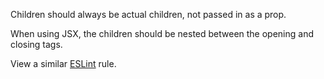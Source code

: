 Children should always be actual children, not passed in as a prop.

When using JSX, the children should be nested between the opening and closing tags. 

View a similar [ESLint](https://github.com/jsx-eslint/eslint-plugin-react/blob/master/docs/rules/no-children-prop.md) rule.